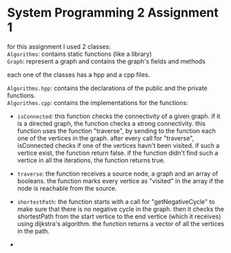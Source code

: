 # System Programming 2 Assignment 1
for this assignment I used 2 classes:  
`Algorithms`: contains static functions (like a library)  
`Graph`: represent a graph and contains the graph's fields and methods  

each one of the classes has a hpp and a cpp files.  

`Algorithms.hpp`: contains the declarations of the public and the private functions.  
`Algorithms.cpp`: contains the implementations for the functions:
- `isConnected`: this function checks the connectivity of a given graph. if it is a directed graph, the function checks a strong connectivity. this function uses the function "traverse", by sending to the function each one of the vertices in the graph. after every call for "traverse", isConnected checks if one of the vertices havn't been visited. if such a vertice exist, the function return false. if the function didn't find such a vertice in all the iterations, the function returns true.    
- `traverse`: the function receives a source node, a graph and an array of booleans. the function marks every vertice as "visited" in the array if the node is reachable from the source.

 - `shortestPath`: the function starts with a call for "getNegativeCycle" to make sure that there is no negative cycle in the graph. then it checks the shortestPath from the start vertice to the end vertice (which it receives) using dijkstra's algorithm. the function returns a vector of all the vertices in the path.
 - 
